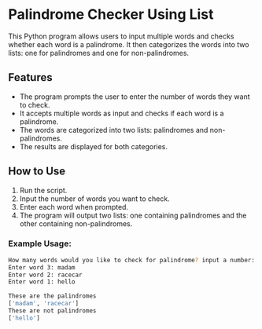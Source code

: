 # Palindrome Checker Using List

This Python program allows users to input multiple words and checks whether each word is a palindrome. It then categorizes the words into two lists: one for palindromes and one for non-palindromes.

## Features
- The program prompts the user to enter the number of words they want to check.
- It accepts multiple words as input and checks if each word is a palindrome.
- The words are categorized into two lists: palindromes and non-palindromes.
- The results are displayed for both categories.

## How to Use
1. Run the script.
2. Input the number of words you want to check.
3. Enter each word when prompted.
4. The program will output two lists: one containing palindromes and the other containing non-palindromes.

### Example Usage:
```bash
How many words would you like to check for palindrome? input a number: 3
Enter word 3: madam
Enter word 2: racecar
Enter word 1: hello

These are the palindromes
['madam', 'racecar']
These are not palindromes
['hello']
